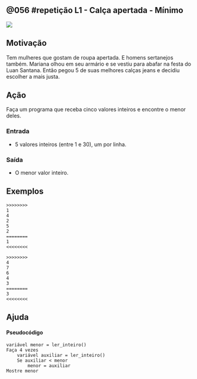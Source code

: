## @056 #repetição L1 - Calça apertada - Mínimo


![](https://raw.githubusercontent.com/qxcodefup/moodle/master/base/056/__capa.jpg)

## Motivação

Tem mulheres que gostam de roupa apertada. E homens sertanejos também. Mariana olhou em seu armário e se vestiu para abafar na festa do Luan Santana. Então pegou 5 de suas melhores calças jeans e decidiu escolher a mais justa.  

## Ação

Faça um programa que receba cinco valores inteiros e encontre o menor deles.  

### Entrada

*   5 valores inteiros (entre 1 e 30), um por linha.

### Saída

*   O menor valor inteiro.  

## Exemplos

```
>>>>>>>>
1
4
2
5
2
========
1
<<<<<<<<

>>>>>>>>
4
7
6
4
3
========
3
<<<<<<<<
```

## Ajuda
#### Pseudocódigo
```
variável menor = ler_inteiro()  
Faça 4 vezes
    variável auxiliar = ler_inteiro()
    Se auxiliar < menor
        menor = auxiliar
Mostre menor
```